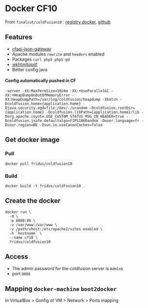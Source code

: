 
# Docker CF10

From `finalcut/coldfusion10` : [registry docker](https://hub.docker.com/r/finalcut/coldfusion10/), [github](https://github.com/finalcut/docker-coldfusion10)


## Features

- [cfapi-json-gateway](https://github.com/LoicMahieu/cfapi-json-gateway)
- Apache modules `rewrite` and `headers` enabled
- Packages `curl php5 php5-gd`
- [wkhtmltopdf](http://wkhtmltopdf.org/)
- Better config java

#### Config automatically pushed in CF
```
-server -XX:MaxPermSize=1024m -XX:+UseParallelGC -XX:+HeapDumpOnOutOfMemoryError -XX:HeapDumpPath=/var/log/coldfusion/heapdump -Xbatch -Dcoldfusion.home={application.home} -Djava.security.egd=file:/dev/./urandom -Dcoldfusion.rootDir={application.home} -Dcoldfusion.libPath={application.home}/lib -Dorg.apache.coyote.USE_CUSTOM_STATUS_MSG_IN_HEADER=true -Dcoldfusion.jsafe.defaultalgo=FIPS186Random -Duser.language=fr -Duser.region=BE -Dsun.io.useCanonCaches=false
```

## Get docker image

### Pull

```
docker pull fridus/coldfusion10
```

### Build

```
docker build -t fridus/coldfusion10 .
```


## Create the docker

```
docker run \
  -d \
  -p 8080:80 \
  -v /var/www:/var/www \
  -v /path/vhost:/etc/apache2/sites-enabled \
  -h `hostname` \
  --name cf10 \
  fridus/coldfusion10
```


## Access

- The admin password for the coldfusion server is `Adm1n$`
- port `8080`


## Mapping `docker-machine` `boot2docker`

In VirtualBox > Config of VM > Network > Ports mapping
